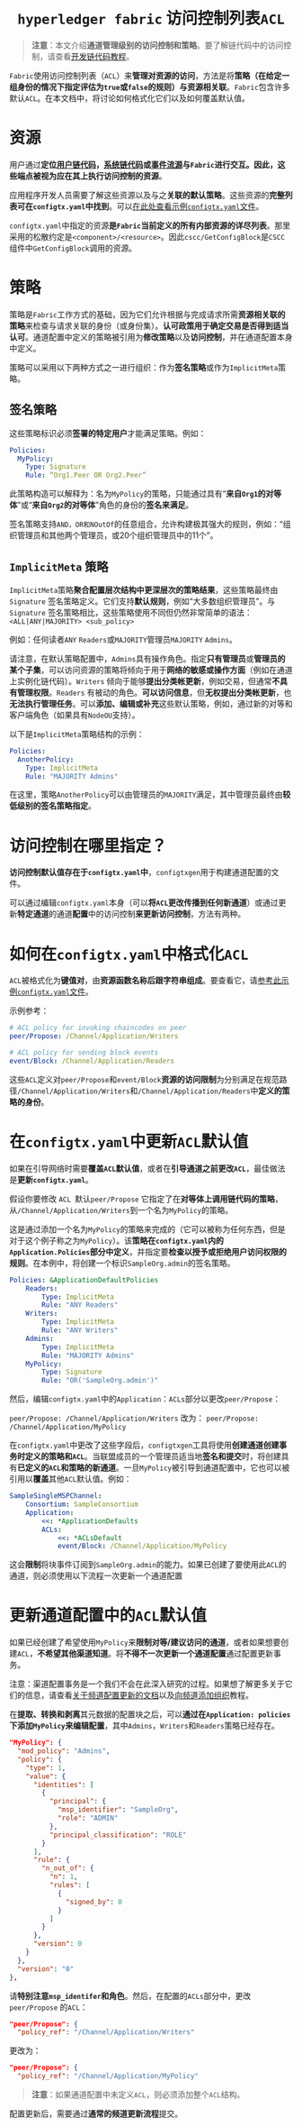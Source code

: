 # ` hyperledger fabric` 访问控制列表`ACL`

> **注意**：本文介绍**通道管理级别的访问控制和策略**。要了解链代码中的访问控制，请查看[开发链代码教程](https://hyperledger-fabric.readthedocs.io/en/latest/chaincode4ade.html#Chaincode_API)。

`Fabric`使用访问控制列表（`ACL`）来**管理对资源的访问**，方法是将**策略（在给定一组身份的情况下指定评估为`true`或`false`的规则）与资源相关联**。`Fabric`包含许多默认`ACL`。在本文档中，将讨论如何格式化它们以及如何覆盖默认值。

# 资源

用户通过**定位[用户链代码](https://hyperledger-fabric.readthedocs.io/en/latest/chaincode4ade.html)，[系统链代码](https://hyperledger-fabric.readthedocs.io/en/latest/chaincode4noah.html)或[事件流源](https://hyperledger-fabric.readthedocs.io/en/latest/peer_event_services.html)**与`Fabric`进行交互。因此，这些端点被视为应在其上执行访问控制的**资源**。

应用程序开发人员需要了解这些资源以及与之**关联的默认策略**。这些资源的**完整列表可在`configtx.yaml`中找到**。可以[在此处查看示例`configtx.yaml`文件](http://github.com/hyperledger/fabric/blob/release-1.2/sampleconfig/configtx.yaml)。

`configtx.yaml`中指定的资源**是`Fabric`当前定义的所有内部资源的详尽列表**。那里采用的松散约定是`<component>/<resource>`。因此`cscc/GetConfigBlock`是`CSCC`组件中`GetConfigBlock`调用的资源。

# 策略

策略是`Fabric`工作方式的基础，因为它们允许根据与完成请求所需**资源相关联的策略**来检查与请求关联的身份（或身份集）。**认可政策用于确定交易是否得到适当认可**。通道配置中定义的策略被引用为**修改策略**以及**访问控制**，并在通道配置本身中定义。

策略可以采用以下两种方式之一进行组织：作为**签名策略**或作为`ImplicitMeta`策略。

## 签名策略

这些策略标识必须**签署的特定用户**才能满足策略。例如：

```yml
Policies:
  MyPolicy:
    Type: Signature
    Rule: “Org1.Peer OR Org2.Peer”
```

此策略构造可以解释为：名为`MyPolicy`的策略，只能通过具有“**来自`Org1`的对等体**”或“**来自`Org2`的对等体**”角色的身份的**签名来满足**。

签名策略支持`AND，OR和NOutOf`的任意组合，允许构建极其强大的规则，例如：“组织管理员和其他两个管理员，或20个组织管理员中的11个”。

## `ImplicitMeta` 策略

`ImplicitMeta`策略**聚合配置层次结构中更深层次的策略结果**，这些策略最终由`Signature` 签名策略定义。它们支持**默认规则**，例如“大多数组织管理员”。与`Signature` 签名策略相比，这些策略使用不同但仍然非常简单的语法：`<ALL|ANY|MAJORITY> <sub_policy>`

例如：任何读者`ANY` `Readers`或`MAJORITY`管理员`MAJORITY` `Admins`。

请注意，在默认策略配置中，`Admins`具有操作角色。指定**只有管理员**或**管理员的某个子集**，可以访问资源的策略将倾向于用于**网络的敏感或操作方面**（例如在通道上实例化链代码）。`Writers` 倾向于能够**提出分类帐更新**，例如交易，但通常**不具有管理权限**。`Readers` 有被动的角色。**可以访问信息**，但**无权提出分类帐更新**，也**无法执行管理任务**。可以**添加、编辑或补充**这些默认策略，例如，通过新的对等和客户端角色（如果具有`NodeOU`支持）。

以下是`ImplicitMeta`策略结构的示例：

```yml
Policies:
  AnotherPolicy:
    Type: ImplicitMeta
    Rule: "MAJORITY Admins"
```

在这里，策略`AnotherPolicy`可以由管理员的`MAJORITY`满足，其中管理员最终由**较低级别的签名策略指定**。

# 访问控制在哪里指定？

**访问控制默认值存在于`configtx.yaml`中**，`configtxgen`用于构建通道配置的文件。

可以通过编辑`configtx.yaml`本身（可以**将`ACL`更改传播到任何新通道**）或通过更新**特定通道**的通道**配置**中的访问控制**来更新访问控制**，方法有两种。

# 如何在`configtx.yaml`中格式化`ACL`

`ACL`被格式化为**键值对**，由**资源函数名称后跟字符串组成**。要查看它，请[参考此示例`configtx.yaml`文件](https://github.com/hyperledger/fabric/blob/release-1.2/sampleconfig/configtx.yaml)。

示例参考：

```yaml
# ACL policy for invoking chaincodes on peer
peer/Propose: /Channel/Application/Writers

# ACL policy for sending block events
event/Block: /Channel/Application/Readers
```

这些`ACL`定义对`peer/Propose`和`event/Block`**资源的访问限制**为分别满足在规范路径`/Channel/Application/Writers`和`/Channel/Application/Readers`中**定义的策略的身份**。

# 在`configtx.yaml`中更新`ACL`默认值

如果在引导网络时需要**覆盖`ACL`默认值**，或者在**引导通道之前更改`ACL`**，最佳做法是**更新`configtx.yaml`**。

假设你要修改 `ACL `默认`peer/Propose` 它指定了在**对等体上调用链代码的策略**， 从`/Channel/Application/Writers`到一个名为`MyPolicy`的策略。

这是通过添加一个名为`MyPolicy`的策略来完成的（它可以被称为任何东西，但是对于这个例子称之为`MyPolicy`）。该**策略在`configtx.yaml`内的`Application.Policies`部分中定义**，并指定要**检查以授予或拒绝用户访问权限的规则**。在本例中，将创建一个标识`SampleOrg.admin`的签名策略。

```yml
Policies: &ApplicationDefaultPolicies
    Readers:
        Type: ImplicitMeta
        Rule: "ANY Readers"
    Writers:
        Type: ImplicitMeta
        Rule: "ANY Writers"
    Admins:
        Type: ImplicitMeta
        Rule: "MAJORITY Admins"
    MyPolicy:
        Type: Signature
        Rule: "OR('SampleOrg.admin')"
```

然后，编辑`configtx.yaml`中的`Application`：`ACLs`部分以更改`peer/Propose`：

`peer/Propose: /Channel/Application/Writers` 改为： `peer/Propose: /Channel/Application/MyPolicy`

在`configtx.yaml`中更改了这些字段后，`configtxgen`工具将使用**创建通道创建事务时定义的策略和`ACL`**。当联盟成员的一个管理员适当地**签名和提交**时，将创建具有**已定义的`ACL`和策略的新通道**。一旦`MyPolicy`被引导到通道配置中，它也可以被引用以**覆盖**其他`ACL`默认值。例如：

```yml
SampleSingleMSPChannel:
    Consortium: SampleConsortium
    Application:
        <<: *ApplicationDefaults
        ACLs:
            <<: *ACLsDefault
            event/Block: /Channel/Application/MyPolicy
```

这会**限制**将块事件订阅到`SampleOrg.admin`的能力。如果已创建了要使用此`ACL`的通道，则必须使用以下流程一次更新一个通道配置

# 更新通道配置中的`ACL`默认值

如果已经创建了希望使用`MyPolicy`来**限制对等/建议访问的通道**，或者如果想要创建`ACL`，**不希望其他渠道知道**。将**不得不一次更新一个通道配置**通过配置更新事务。

注意：渠道配置事务是一个我们不会在此深入研究的过程。如果想了解更多关于它们的信息，请查看[关于频道配置更新的文档](https://hyperledger-fabric.readthedocs.io/en/latest/config_update.html)以及[向频道添加组织](https://hyperledger-fabric.readthedocs.io/en/latest/channel_update_tutorial.html)教程。

在**提取、转换和剥离**其元数据的配置块之后，可以**通过在`Application: policies`下添加`MyPolicy`来编辑配置**，其中`Admins`，`Writers`和`Readers`策略已经存在。

```json
"MyPolicy": {
  "mod_policy": "Admins",
  "policy": {
    "type": 1,
    "value": {
      "identities": [
        {
          "principal": {
            "msp_identifier": "SampleOrg",
            "role": "ADMIN"
          },
          "principal_classification": "ROLE"
        }
      ],
      "rule": {
        "n_out_of": {
          "n": 1,
          "rules": [
            {
              "signed_by": 0
            }
          ]
        }
      },
      "version": 0
    }
  },
  "version": "0"
},
```

请**特别注意`msp_identifer`和角色**。然后，在配置的`ACLs`部分中，更改`peer/Propose` 的`ACL`：

```json
"peer/Propose": {
  "policy_ref": "/Channel/Application/Writers"
```

更改为：

```json
"peer/Propose": {
  "policy_ref": "/Channel/Application/MyPolicy"
```

> **注意**：如果通道配置中未定义`ACL`，则必须添加整个`ACL`结构。

配置更新后，需要通过**通常的频道更新流程**提交。